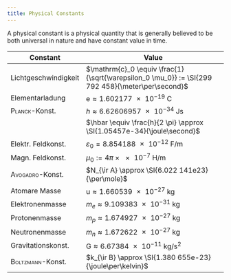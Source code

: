 ```yaml
---
title: Physical Constants
---
```

A physical constant is a physical quantity that is generally believed to be both universal in nature and have constant value in time. 


| Constant | Value |
|------|------|
|Lichtgeschwindigkeit | $\mathrm{c}_0 \equiv \frac{1}{\sqrt{\varepsilon_0 \mu_0}} := \SI{299 792 458}{\meter\per\second}$|
|Elementarladung | $\mathrm{e}  \approx \SI{1.602 177e-19}{\coulomb}$|
|<span style="font-variant: small-caps">Planck</span>-Konst. | $h \approx \SI{6,626 069 57e-34}{\joule\second}$|
|| $\hbar \equiv \frac{h}{2 \pi} \approx \SI{1.05457e-34}{\joule\second}$ |
|Elektr. Feldkonst. | $\varepsilon_0 = \SI{8.854 188e-12}{\farad\per\meter}$|
|Magn. Feldkonst. | $\mu_0 := 4\pi \times \SI{e-7}{\henry\per\meter}$|
|<span style="font-variant: small-caps">Avogadro</span>-Konst. | $N_{\ir A} \approx \SI{6.022 141e23}{\per\mole}$|
|Atomare Masse | $\mathrm{u} \approx \SI{1.660 539e-27}{\kilogram}$|
|Elektronenmasse | $m_e \approx \SI{9,109 383e-31}{\kilogram}$|
|Protonenmasse | $m_p \approx \SI{1,674 927e-27}{\kilogram}$|
|Neutronenmasse | $m_n \approx \SI{1,672 622e-27}{\kilogram}$|
|Gravitationskonst. | $\mathrm{G} \approx \SI{6,673 84e-11}{\kilogram\per\second\squared}$|
|<span style="font-variant: small-caps">Boltzmann</span>-Konst. | $k_{\ir B} \approx \SI{1.380 655e-23}{\joule\per\kelvin}$|
